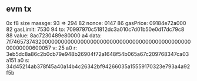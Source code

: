 ## evm tx 

0x
f8
size massge: 93 => 294
82
nonce: 0147
86
gasPrice: 09184e72a000
82
gasLimit: 7530
94
to: 70997970c51812dc3a010c7d01b50e0d17dc79c8
88
value: 8ac7230489e80000
a4
data: 7f7465737432000000000000000000000000000000000000000000000000000000600057
v: 25
a0
r: 3eb5dc8a86c2b0cb79e948b26904f72a1648f54b065a67c209768347ca03a151
a0
s: 34d45214ab378f45a40a14b4c26342bf94266035a15559170323e793a4a92f5b

